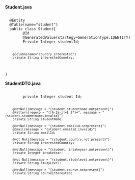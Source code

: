 **Student.java**
<p><code>
  @Entity
  @Table(name="student")
  public class Student{
        @Id
        @GeneratedValue(startegy=GenerationType.IDENTITY)
        Private Integer studentId;
    
        @Column(name="Country_interested")
        private String interestedCountry;
  }
</code></p>

**StudentDTO.java**
<p><code>
        private Integer student Id;
  
        @NotNull(message = "{student.studentname.notpresent}")
        @Pattern(regexp = "([A-Za-z]+[ ]*)+", message = "(student.studentname.invalid}")
        private String studentName;
        
        @NotNull(message = "{student.emailid.notpresent}")        
        @Email(message = "(student.emailid.invalid}")        
        private String emailId;
        
        @Not Null(message = "(student.country.not present}")
        private String interestedCountry;

        @NotNull(message = "{student. intakeyear.notpresent)")
        private Integer intakeYear;
        
        @Not Null(message = "{student.studylevel.notpresent}")
        private String studyLevel;
        
        @NotNull(message = "{student.course.notpresent}") 
        private String courseInterested; 
</code></p>
